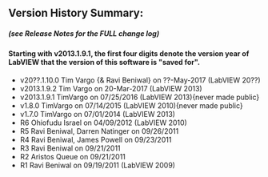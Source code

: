 ## Version History Summary:  
##### (see Release Notes for the FULL change log)  

#### Starting with v2013.1.9.1, the first four digits denote the version year of LabVIEW that the version of this software is "saved for".  

+ v20??.1.10.0 Tim Vargo {& Ravi Beniwal} on ??-May-2017 (LabVIEW 20??)
+ v2013.1.9.2 Tim Vargo on 20-Mar-2017 (LabVIEW 2013)
+ v2013.1.9.1 TimVargo on 07/25/2016 (LabVIEW 2013){never made public}
+ v1.8.0 TimVargo on 07/14/2015 (LabVIEW 2010){never made public}
+ v1.7.0 TimVargo on 07/01/2014 (LabVIEW 2013)
+ R6 Ohiofudu Israel on 04/09/2012 (LabVIEW 2010)
+ R5 Ravi Beniwal, Darren Natinger on 09/26/2011
+ R4 Ravi Beniwal, James Powell on 09/23/2011
+ R3 Ravi Beniwal on 09/21/2011
+ R2 Aristos Queue on 09/21/2011
+ R1 Ravi Beniwal on 09/19/2011 (LabVIEW 2009)
